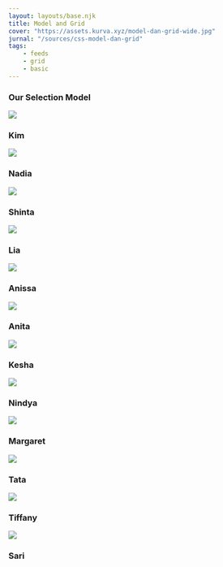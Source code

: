 ```yaml
---
layout: layouts/base.njk
title: Model and Grid
cover: "https://assets.kurva.xyz/model-dan-grid-wide.jpg"
jurnal: "/sources/css-model-dan-grid"
tags: 
    - feeds
    - grid
    - basic
---
```


<main class="model__and-grid">
 <div class="header-nav region">
        <h3>Our Selection Model</h3>
</div>
    <div class="women-grid region">
        <div class="women-member">
            <img src="https://d2w9rnfcy7mm78.cloudfront.net/8036453/original_6722552c246332014806243d359fe0f9.jpg?1594993194?bc=0" />
            <h3>Kim</h3>
        </div>
        <div class="women-member">
            <img src="https://d2w9rnfcy7mm78.cloudfront.net/713019/original_7de02838359058f3461890cc6e2acb06.jpeg?1474392581?bc=1" />
            <h3>Nadia</h3>
        </div>
        <div class="women-member">
            <img src="https://d2w9rnfcy7mm78.cloudfront.net/520630/original_4e4a0afaebdb856661a64eb34c890cf2.jpg?1452928214?bc=1" />
            <h3>Shinta</h3>
        </div>
        <div class="women-member">
            <img src="https://d2w9rnfcy7mm78.cloudfront.net/438251/original_a8f7af4e82e96c0de671d446a635cfbe.jpg?1442220796?bc=1" />
            <h3>Lia</h3>
        </div>
        <div class="women-member">
            <img src="https://d2w9rnfcy7mm78.cloudfront.net/564958/original_2355bf33663f9e194bda158071c3aa8f.jpg?1457653373?bc=1" />
            <h3>Anissa</h3>
        </div>
        <div class="women-member">
            <img src="https://d2w9rnfcy7mm78.cloudfront.net/564042/original_5f5d272da46bb65fc7dc5d64037112ad.jpg?1457580521?bc=1" />
            <h3>Anita</h3>
        </div>
        <div class="women-member">
            <img src="https://d2w9rnfcy7mm78.cloudfront.net/5121044/original_0327c30f10c5448022a002afd0529c77.jpg?1569621535?bc=0" />
            <h3>Kesha</h3>
        </div>
        <div class="women-member">
            <img src="https://d2w9rnfcy7mm78.cloudfront.net/6866755/original_c9e9086477b98d3f9fdd502c12256f1b.jpg?1586955698?bc=0" />
            <h3>Nindya</h3>
        </div>
        <div class="women-member">
            <img src="https://d2w9rnfcy7mm78.cloudfront.net/13008102/original_d8ec6443dd84495c96ae880c5c54cad4.jpg?1630378392?bc=0" />
            <h3>Margaret</h3>
        </div>
        <div class="women-member">
            <img src="https://d2w9rnfcy7mm78.cloudfront.net/10513517/original_75222bfa0e50c0c7526abc3854dfd66b.jpg?1612201889?bc=0" />
            <h3>Tata</h3>
        </div>
        <div class="women-member">
            <img src="https://d2w9rnfcy7mm78.cloudfront.net/5158834/original_10cfac3710682bdeb424838706767c9b.jpg?1570047590?bc=0" />
            <h3>Tiffany</h3>
        </div>
        <div class="women-member">
            <img src="https://d2w9rnfcy7mm78.cloudfront.net/6700602/original_8a5255309e9bead21680a0d450e2db5c.jpg?1585864285?bc=0" />
            <h3>Sari</h3>
        </div>
</div>
</main>